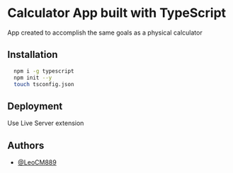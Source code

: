 # Calculator App built with TypeScript

App created to accomplish the same goals as a physical calculator

## Installation

```bash
  npm i -g typescript
  npm init --y
  touch tsconfig.json 
```

## Deployment

Use Live Server extension

## Authors

- [@LeoCM889](https://github.com/LeoCM889)
